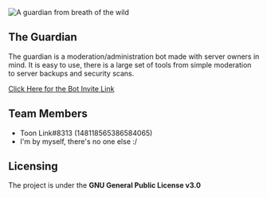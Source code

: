 ![A guardian from breath of the wild](https://i.imgur.com/3DFIDkI.png)

## The Guardian
The guardian is a moderation/administration bot made with server owners in mind. It is easy to use, there is a large set of tools from simple moderation to server backups and security scans.

[Click Here for the Bot Invite Link](https://discordapp.com/oauth2/authorize?client_id=591840782793834505&scope=bot&permissions=8)

## Team Members

 - Toon Link#8313 (148118565386584065)
 - I'm by myself, there's no one else :/

## Licensing
The project is under the **GNU General Public License v3.0**